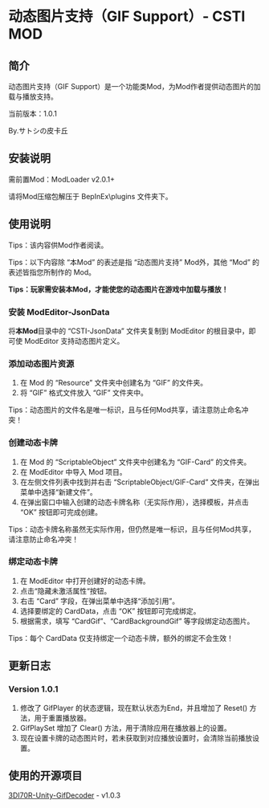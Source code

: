 # 动态图片支持（GIF Support）- CSTI MOD



## 简介

动态图片支持（GIF Support）是一个功能类Mod，为Mod作者提供动态图片的加载与播放支持。



当前版本：1.0.1

By.サトシの皮卡丘



## 安装说明

需前置Mod：ModLoader v2.0.1+

请将Mod压缩包解压于 BepInEx\plugins 文件夹下。



## 使用说明

Tips：该内容供Mod作者阅读。

Tips：以下内容除 “本Mod” 的表述是指 “动态图片支持” Mod外，其他 “Mod” 的表述皆指您所制作的 Mod。

**Tips：玩家需安装本Mod，才能使您的动态图片在游戏中加载与播放！**



### 安装 ModEditor-JsonData

将**本Mod**目录中的 “CSTI-JsonData” 文件夹复制到 ModEditor 的根目录中，即可使 ModEditor 支持动态图片定义。



### 添加动态图片资源

1. 在 Mod 的 “Resource” 文件夹中创建名为 “GIF” 的文件夹。
2. 将 “GIF” 格式文件放入 “GIF” 文件夹中。

Tips：动态图片的文件名是唯一标识，且与任何Mod共享，请注意防止命名冲突！



### 创建动态卡牌

1. 在 Mod 的 “ScriptableObject” 文件夹中创建名为 “GIF-Card” 的文件夹。
2. 在 ModEditor 中导入 Mod 项目。
3. 在左侧文件列表中找到并右击 “ScriptableObject/GIF-Card” 文件夹，在弹出菜单中选择“新建文件”。
4. 在弹出窗口中输入创建的动态卡牌名称（无实际作用），选择模板，并点击 “OK” 按钮即可完成创建。

Tips：动态卡牌名称虽然无实际作用，但仍然是唯一标识，且与任何Mod共享，请注意防止命名冲突！



### 绑定动态卡牌

1. 在 ModEditor 中打开创建好的动态卡牌。
2. 点击“隐藏未激活属性“按钮。
3. 右击 “Card” 字段，在弹出菜单中选择“添加引用”。
4. 选择要绑定的 CardData，点击 “OK” 按钮即可完成绑定。
5. 根据需求，填写 “CardGif”、“CardBackgroundGif” 等字段绑定动态图片。

Tips：每个 CardData 仅支持绑定一个动态卡牌，额外的绑定不会生效！



## 更新日志

### Version 1.0.1

1. 修改了 GifPlayer 的状态逻辑，现在默认状态为End，并且增加了 Reset() 方法，用于重置播放器。
2. GifPlaySet 增加了 Clear() 方法，用于清除应用在播放器上的设置。
3. 现在设置卡牌的动态图片时，若未获取到对应播放设置时，会清除当前播放设置。



## 使用的开源项目

[3DI70R-Unity-GifDecoder](https://github.com/3DI70R/Unity-GifDecoder?tab=MIT-1-ov-file) - v1.0.3